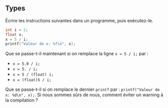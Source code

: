 ## Types

Écrire les instructions suivantes dans un programme, puis exécutez-le.

```c
int i = 2;
float x;
x = 5 / i;
printf("Valeur de x: %f\n", x);
```

Que se passe-t-il maintenant si on remplace la ligne `x = 5 / i;` par :
+ `x = 5.0 / i;`
+ `x = 5. / i;`
+ `x = 5 / (float) i;`
+ `x = (float)5 / i;`

Que se passe-t-il si on remplace le dernier `printf` par : `printf("Valeur de x: %d\n", x);`. Si nous sommes sûrs de nous, comment éviter un warning à la compilation ?